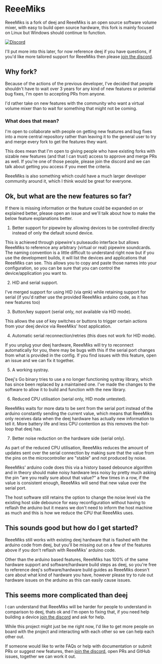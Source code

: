 # ReeeMiks

ReeeMiks is a fork of deej and ReeeMiks is an open source software volume mixer, with easy to build open source hardware, this fork is mainly focused on Linux but Windows should continue to function.

[![Discord](https://img.shields.io/discord/702940502038937667?logo=discord)](https://discord.gg/X7gScNud)

I'll put more into this later, for now reference deej if you have questions, if you'd like more tailored support for ReeeMiks then please [join the discord](https://discord.gg/X7gScNud).


## Why fork?

Because of the actions of the previous developer, I've decided that people shouldn't have to wait over 3 years for any kind of new features or potential bug fixes, I'm open to accepting PRs from anyone.

I'd rather take on new features with the community who want a virtual volume mixer than to wait for something that might not be coming.

### What does that mean?

I'm open to collaborate with people on getting new features and bug fixes into a more central repository rather than leaving it to the general user to try and merge every fork to get the features they want.

This does mean that I'm open to giving people who have existing forks with sizable new features (and that I can trust) access to approve and merge PRs as well. If you're one of those people, please join the discord and we can talk about getting you access if you meet the criteria.

ReeeMiks is also something which could have a much larger developer community around it, which I think would be great for everyone.


## Ok, but what are the new features so far?

If there is missing information or the feature could be expanded on or explained better, please open an issue and we'll talk about how to make the below feature explanations better.

1. Better support for pipewire by allowing devices to be controlled directly instead of only the default sound device.

This is achieved through pipewire's pulseaudio interface but allows ReeeMiks to reference any arbitrary (virtual or real) pipewire soundcards.
The naming convention is a little difficult to understand right now but if you use the development builds, it will list the devices and applications that ReeeMiks can see. This allows you to copy and paste those names into your configuration, so you can be sure that you can control the device/application you want to.

2. HID and serial support.

I've merged support for using HID (via qmk) while retaining support for serial (if you'd rather use the provided ReeeMiks arduino code, as it has new features too)

3. Button/key support (serial only, not available via HID mode).

This allows the use of key switches or buttons to trigger certain actions from your deej device via ReeeMiks' host application.

4. Automatic serial reconnection/retries (this does not work for HID mode).

If you unplug your deej hardware, ReeeMiks will try to reconnect automatically for you, there may be bugs with this if the serial port changes from what is provided in the config. If you find issues with this feature, open an issue and we can fix it together.

5. A working systray.

Deej's Go binary tries to use a no longer functioning systray library, which has since been replaced by a maintained one. I've made the changes to the software to allow it to build and function with the new library.

6. Reduced CPU utilisation (serial only, HID mode untested).

ReeeMiks waits for more data to be sent from the serial port instead of the arduino constantly sending the current value, which means that ReeeMiks only receives data when the deej hardware has actually new information to tell it. More battery life and less CPU contention as this removes the hot-loop that deej has.

7. Better noise reduction on the hardware side (serial only).

As part of the reduced CPU utilisation, ReeeMiks reduces the amount of updates sent over the serial connection by making sure that the value from the pins on the microcontroller are "stable" and not produced by noise.

ReeeMiks' arduino code does this via a history based debounce algorithm and in theory should make noisy hardware less noisy by pretty much asking the pin "are you really sure about that value?" a few times in a row, if the value is consistent enough, ReeeMiks will send that new value over the serial port.

The host software still retains the option to change the noise level via the existing host side debounce for easy reconfiguration without having to reflash the arduino but it means we don't need to inform the host machine as much and this is how we reduce the CPU that ReeeMiks uses.


## This sounds good but how do I get started?
ReeeMiks still works with existing deej hardware that is flashed with the arduino code from deej, but you'll be missing out on a few of the features above if you don't reflash with ReeeMiks' arduino code.

Other than the arduino based features, ReeeMiks has 100% of the same hardware support and software/hardware build steps as deej, so you're free to reference deej's software/hardware build guides as ReeeMiks doesn't care about what kind of hardware you have, however please try to rule out hardware issues on the arduino as this can easily cause issues.

## This seems more complicated than deej

I can understand that ReeeMiks will be harder for people to understand in comparison to deej, thats ok and I'm open to fixing that, if you need help building a device [join the discord](https://discord.gg/X7gScNud) and ask for help.

While this project might just be me right now, I'd like to get more people on board with the project and interacting with each other so we can help each other out.

If someone would like to write FAQs or help with documentation or submit PRs or suggest new features, then [join the discord](https://discord.gg/X7gScNud), open PRs and GitHub issues, together we can work it out.

